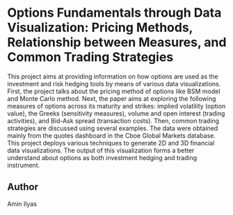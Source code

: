 # Options Fundamentals through Data Visualization: Pricing Methods, Relationship between Measures, and Common Trading Strategies

This project aims at providing information on how options are used as the investment and risk hedging tools by 
means of various data visualizations. First, the project talks about the pricing method of options like BSM model 
and Monte Carlo method. Next, the paper aims at exploring the following measures of options across its maturity 
and strikes: implied volatility (option value), the Greeks (sensitivity measures), volume and open interest (trading 
activities), and Bid-Ask spread (transaction costs). Then, common trading strategies are discussed using several 
examples. The data were obtained mainly from the quotes dashboard in the Cboe Global Markets database. This 
project deploys various techniques to generate 2D and 3D financial data visualizations. The output of this 
visualization forms a better understand about options as both investment hedging and trading instrument.

## Author
Amin Ilyas
